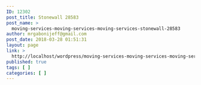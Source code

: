 ```yaml
---
ID: 12302
post_title: Stonewall 28583
post_name: >
  moving-services-moving-services-moving-services-stonewall-28583
author: mrgabonijeff@gmail.com
post_date: 2018-03-28 01:51:31
layout: page
link: >
  http://localhost/wordpress/moving-services-moving-services-moving-services-stonewall-28583/
published: true
tags: [ ]
categories: [ ]
---
```

